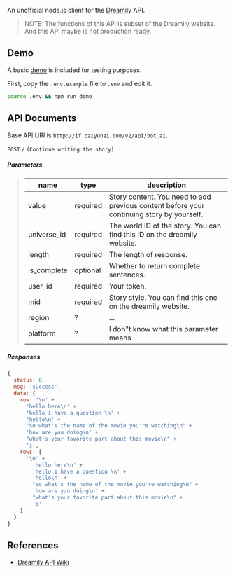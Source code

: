 An unofficial node.js client for the [Dreamily](https://if.caiyunai.com/) API.

> NOTE: The functions of this API is subset of the Dreamily website. And this API maybe is not production ready.


## Demo

A basic [demo](https://github.com/tzwm/dreamily-api/blob/main/src/demo.ts) is included for testing purposes.

First, copy the `.env.example` file to `.env` and edit it.

```bash
source .env && npm run demo
```

## API Documents

Base API URI is `http://if.caiyunai.com/v2/api/bot_ai`.

`POST` `/` `(Continue writing the story)`

##### Parameters

> | name      |  type     | description                                                           |
> |-----------|-----------|-----------------------------------------------------------------------|
> | value |  required | Story content. You need to add previous content before your continuing story by yourself.   |
> | universe_id |  required |  The world ID of the story. You can find this ID on the dreamily website.   |
> | length |  required |  The length of response.   |
> | is_complete |  optional | Whether to return complete sentences.    |
> | user_id |  required |  Your token. |
> | mid |  required |  Story style. You can find this one on the dreamily website. |
> | region |  ? | ... |
> | platform |  ? | I don"t know what this parameter means |

##### Responses

```JavaScript
{
  status: 0,
  msg: 'success',
  data: {
    row: '\n' +
      'hello here\n' +
      'hello i have a question \n' +
      'hello\n' +
      "so what's the name of the movie you're watching\n" +
      'how are you doing\n' +
      "what's your favorite part about this movie\n" +
      'i',
    rows: [
      '\n' +
        'hello here\n' +
        'hello i have a question \n' +
        'hello\n' +
        "so what's the name of the movie you're watching\n" +
        'how are you doing\n' +
        "what's your favorite part about this movie\n" +
        'i'
    ]
  }
}
```

## References

- [Dreamily API Wiki](https://open.caiyunapp.com/Dreamily_API)
